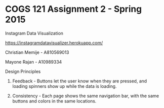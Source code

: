 COGS 121 Assignment 2 - Spring 2015
===========

Instagram Data Visualization

https://instagramdatavisualizer.herokuapp.com/

Christian Memije - A810569013

Mayone Rajan - A10989334

Design Principles

1. Feedback - Buttons let the user know when they are pressed, and loading spinners show up while the data is loading.

2. Consistency - Each page shows the same navigation bar, with the same buttons and colors in the same locations.



